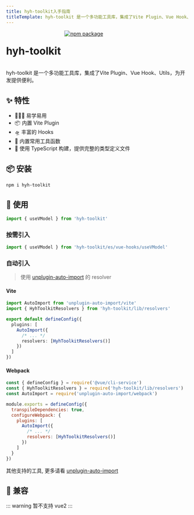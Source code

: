 ```yaml
---
title: hyh-toolkit入手指南
titleTemplate: hyh-toolkit 是一个多功能工具库，集成了Vite Plugin、Vue Hook、Utils，为开发提供便利。
---
```


<div style="display: flex">
  <h1>hyh-toolkit</h1>
  <a href="https://www.npmjs.com/package/hyh-toolkit" target="_blank" style="margin-left: 10px">
    <img src="https://img.shields.io/npm/v/hyh-toolkit.svg" alt="npm package">
  </a>
</div>

hyh-toolkit 是一个多功能工具库，集成了Vite Plugin、Vue Hook、Utils，为开发提供便利。

## ✨ 特性

- 🏄🏼‍♂️ 易学易用
- 📦 内置 Vite Plugin
- 🛸 丰富的 Hooks
- 🔨 内置常用工具函数
- 🎯 使用 TypeScript 构建，提供完整的类型定义文件

## 📦 安装

```bash
npm i hyh-toolkit
```

## 🔨 使用

```ts
import { useVModel } from 'hyh-toolkit'
```

### 按需引入

```ts
import { useVModel } from 'hyh-toolkit/es/vue-hooks/useVModel'
```

### 自动引入

> 使用 [unplugin-auto-import](https://github.com/antfu/unplugin-auto-import#readme) 的 resolver

#### Vite

```ts
import AutoImport from 'unplugin-auto-import/vite'
import { HyhToolkitResolvers } from 'hyh-toolkit/lib/resolvers'

export default defineConfig({
  plugins: [
    AutoImport({
      /* ... */
      resolvers: [HyhToolkitResolvers()]
    })
  ]
})
```

#### Webpack

```js
const { defineConfig } = require('@vue/cli-service')
const { HyhToolkitResolvers } = require('hyh-toolkit/lib/resolvers')
const AutoImport = require('unplugin-auto-import/webpack')

module.exports = defineConfig({
  transpileDependencies: true,
  configureWebpack: {
    plugins: [
      AutoImport({
        /* ... */
        resolvers: [HyhToolkitResolvers()]
      })
    ]
  }
})
```

其他支持的工具, 更多请看 [unplugin-auto-import](https://github.com/antfu/unplugin-auto-import#readme)

## 🧩 兼容

::: warning
暂不支持 vue2
:::
